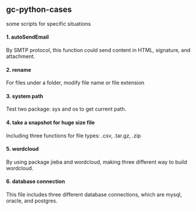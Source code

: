## gc-python-cases
some scripts for specific situations

#### 1. autoSendEmail
By SMTP protocol, this function could send content in HTML, signature, and attachment.

#### 2. rename
For files under a folder, modify file name or file extension 

#### 3. system path
Test two package: sys and os to get current path.

#### 4. take a snapshot for huge size file
Including three functions for file types: .csv, .tar.gz, .zip   

#### 5. wordcloud
By using package jieba and wordcloud, making three different way to build wordcloud.

#### 6. database connection
This file includes three different database connections, which are mysql, oracle, and postgres.


